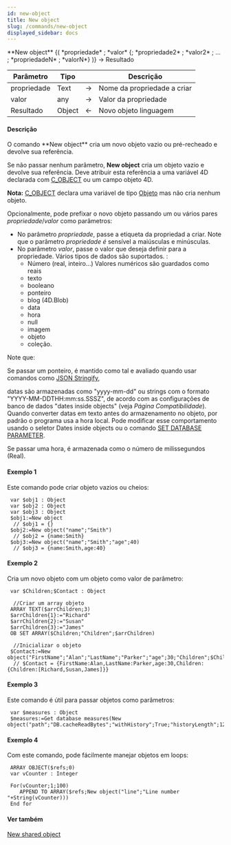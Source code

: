 ```yaml
---
id: new-object
title: New object
slug: /commands/new-object
displayed_sidebar: docs
---
```


<!--REF #_command_.New object.Syntax-->**New object** {( *propriedade* ; *valor* {; *propriedade2* ; *valor2* ; ... ; *propriedadeN* ; *valorN*} )} -> Resultado<!-- END REF-->
<!--REF #_command_.New object.Params-->
| Parâmetro | Tipo |  | Descrição |
| --- | --- | --- | --- |
| propriedade | Text | &srarr; | Nome da propriedade a criar |
| valor | any | &srarr; | Valor da propriedade |
| Resultado | Object | &larr; | Novo objeto linguagem |

<!-- END REF-->

#### Descrição 

<!--REF #_command_.New object.Summary-->O comando **New object** cria um novo objeto vazio ou pré-recheado e devolve sua referência.<!-- END REF-->

Se não passar nenhum parâmetro, **New object** cria um objeto vazio e devolve sua referência. Deve atribuir esta referência a uma variável 4D declarada com [C\_OBJECT](c-object.md) ou um campo objeto 4D.

**Nota:** [C\_OBJECT](c-object.md) declara uma variável de tipo [Objeto](# "Estruturas de dados como objetos 4D nativos") mas não cria nenhum objeto.

Opcionalmente, pode prefixar o novo objeto passando um ou vários pares *propriedade*/*valor* como parâmetros:

* No parâmetro *propriedade*, passe a etiqueta da propriedad a criar. Note que o parâmetro *propriedade é* sensível a maiúsculas e minúsculas.
* No parâmetro *valor*, passe o valor que deseja definir para a propriedade. Vários tipos de dados são suportados. :
   * Número (real, inteiro...) Valores numéricos são guardados como reais
   * texto
   * booleano
   * ponteiro
   * blog (4D.Blob)
   * data
   * hora
   * null
   * imagem
   * objeto
   * coleção.

Note que:

Se passar um ponteiro, é mantido como tal e avaliado quando usar comandos como [JSON Stringify](json-stringify.md),

datas são armazenadas como "yyyy-mm-dd" ou strings com o formato "YYYY-MM-DDTHH:mm:ss.SSSZ", de acordo com as configurações de banco de dados "dates inside objects" (veja *Página Compatibilidade*). Quando converter datas em texto antes do armazenamento no objeto, por padrão o programa usa a hora local. Pode modificar esse comportamento usando o seletor Dates inside objects ou o comando [SET DATABASE PARAMETER](set-database-parameter.md).

Se passar uma hora, é armazenada como o número de milissegundos (Real).

#### Exemplo 1 

Este comando pode criar objeto vazios ou cheios:

```4d
 var $obj1 : Object
 var $obj2 : Object
 var $obj3 : Object
 $obj1:=New object
  // $obj1 = {}
 $obj2:=New object("name";"Smith")
  // $obj2 = {name:Smith}
 $obj3:=New object("name";"Smith";"age";40)
  // $obj3 = {name:Smith,age:40}
```

#### Exemplo 2 

Cria um novo objeto com um objeto como valor de parâmetro:

```4d
 var $Children;$Contact : Object
 
  //Criar um array objeto
 ARRAY TEXT($arrChildren;3)
 $arrChildren{1}:="Richard"
 $arrChildren{2}:="Susan"
 $arrChildren{3}:="James"
 OB SET ARRAY($Children;"Children";$arrChildren)
 
  //Inicializar o objeto
 $Contact:=New object("FirstName";"Alan";"LastName";"Parker";"age";30;"Children";$Children)
  // $Contact = {FirstName:Alan,LastName:Parker,age:30,Children:{Children:[Richard,Susan,James]}}
```

#### Exemplo 3 

Este comando é útil para passar objetos como parâmetros:

```4d
 var $measures : Object
 $measures:=Get database measures(New object("path";"DB.cacheReadBytes";"withHistory";True;"historyLength";120))
```

#### Exemplo 4 

Com este comando, pode fácilmente manejar objetos em loops:

```4d
 ARRAY OBJECT($refs;0)
 var vCounter : Integer
 
 For(vCounter;1;100)
    APPEND TO ARRAY($refs;New object("line";"Line number "+String(vCounter)))
 End for
```

#### Ver também 

  
[New shared object](new-shared-object.md)  